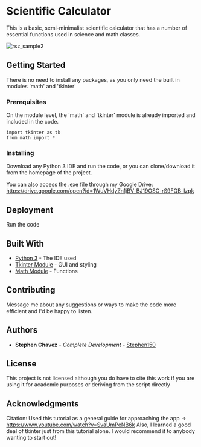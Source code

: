 # Scientific Calculator

This is a basic, semi-minimalist scientific calculator that has a number of essential functions used in science and math classes. 

![rsz_sample2](https://user-images.githubusercontent.com/30249978/42414315-ffad4f50-8200-11e8-9491-6d01863d4782.png)

## Getting Started

There is no need to install any packages, as you only need the built in modules 'math' and 'tkinter'

### Prerequisites

On the module level, the 'math' and 'tkinter' module is already imported and included in the code.

```
import tkinter as tk
from math import *
```

### Installing

Download any Python 3 IDE and run the code, or you can clone/download it from the homepage of the project.

You can also access the .exe file through my Google Drive: https://drive.google.com/open?id=1WuVHdyZn1jBV_BJ19OSC-rS9FQB_lzpk

## Deployment

Run the code

## Built With

* [Python 3](https://notepad-plus-plus.org/) - The IDE used
* [Tkinter Module](https://docs.python.org/3.6/library/tkinter.html) - GUI and styling
* [Math Module](https://docs.python.org/3/library/math.html) - Functions

## Contributing

Message me about any suggestions or ways to make the code more efficient and I'd be happy to listen.

## Authors

* **Stephen Chavez** - *Complete Development* - [Stephen150](https://github.com/Stephen150)

## License

This project is not licensed although you do have to cite this work if you are using it for academic purposes or deriving from the script directly

## Acknowledgments

Citation: Used this tutorial as a general guide for approaching the app -> https://www.youtube.com/watch?v=SvaUmPeNB6k
Also, I learned a good deal of tkinter just from this tutorial alone. I would recommend it to anybody wanting to start out!

